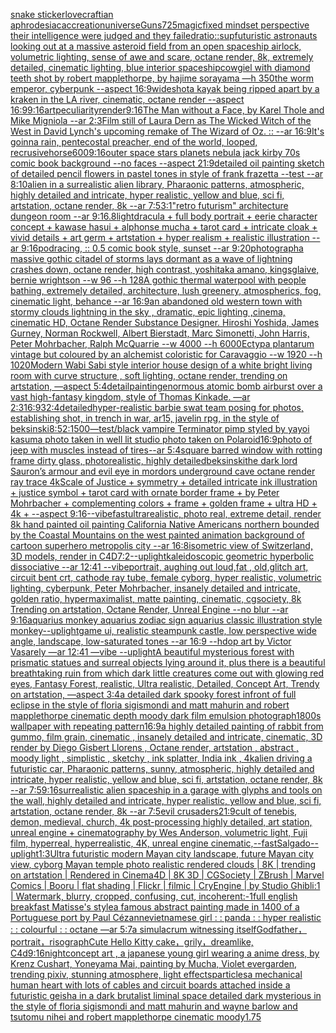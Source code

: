 [snake sticker](https://www.ebank.nz/aiartgenerator?category=snake%2520sticker)[lovecraftian aphrodesiac](https://www.ebank.nz/aiartgenerator?category=lovecraftian%2520aphrodesiac)[accreation](https://www.ebank.nz/aiartgenerator?category=accreation)[universe](https://www.ebank.nz/aiartgenerator?category=universe)[Guns](https://www.ebank.nz/aiartgenerator?category=Guns)[725](https://www.ebank.nz/aiartgenerator?category=725)[magic](https://www.ebank.nz/aiartgenerator?category=magic)[fixed mindset perspective their intelligence were judged and they failed](https://www.ebank.nz/aiartgenerator?category=fixed%2520mindset%2520perspective%2520their%2520intelligence%2520were%2520judged%2520and%2520they%2520failed)[ratio::](https://www.ebank.nz/aiartgenerator?category=ratio%3A%3A)[sup](https://www.ebank.nz/aiartgenerator?category=sup)[futuristic astronauts looking out at a massive asteroid field from an open spaceship airlock, volumetric lighting, sense of awe and scare, octane render, 8k, extremely detailed, cinematic lighting, blue interior spaceship](https://www.ebank.nz/aiartgenerator?category=futuristic%2520astronauts%2520looking%2520out%2520at%2520a%2520massive%2520asteroid%2520field%2520from%2520an%2520open%2520spaceship%2520airlock%2C%2520volumetric%2520lighting%2C%2520sense%2520of%2520awe%2520and%2520scare%2C%2520octane%2520render%2C%25208k%2C%2520extremely%2520detailed%2C%2520cinematic%2520lighting%2C%2520blue%2520interior%2520spaceship)[cowgiel with diamond teeth shot by robert mapplethorpe, by hajime sorayama —h 350](https://www.ebank.nz/aiartgenerator?category=cowgiel%2520with%2520diamond%2520teeth%2520shot%2520by%2520robert%2520mapplethorpe%2C%2520by%2520hajime%2520sorayama%2520%E2%80%94h%2520350)[the worm emperor, cyberpunk --aspect 16:9](https://www.ebank.nz/aiartgenerator?category=the%2520worm%2520emperor%2C%2520cyberpunk%2520--aspect%252016%3A9)[wideshot](https://www.ebank.nz/aiartgenerator?category=wideshot)[a kayak being ripped apart by a kraken in the LA river, cinematic, octane render --aspect 16:9](https://www.ebank.nz/aiartgenerator?category=a%2520kayak%2520being%2520ripped%2520apart%2520by%2520a%2520kraken%2520in%2520the%2520LA%2520river%2C%2520cinematic%2C%2520octane%2520render%2520--aspect%252016%3A9)[9:16](https://www.ebank.nz/aiartgenerator?category=9%3A16)[art](https://www.ebank.nz/aiartgenerator?category=art)[peculiarity](https://www.ebank.nz/aiartgenerator?category=peculiarity)[render](https://www.ebank.nz/aiartgenerator?category=render)[9:16](https://www.ebank.nz/aiartgenerator?category=9%3A16)[The Man without a Face, by Karel Thole and Mike Migniola --ar 2:3](https://www.ebank.nz/aiartgenerator?category=The%2520Man%2520without%2520a%2520Face%2C%2520by%2520Karel%2520Thole%2520and%2520Mike%2520Migniola%2520--ar%25202%3A3)[Film still of Laura Dern as The Wicked Witch of the West in David Lynch's upcoming remake of The Wizard of Oz. :: --ar 16:9](https://www.ebank.nz/aiartgenerator?category=Film%2520still%2520of%2520Laura%2520Dern%2520as%2520The%2520Wicked%2520Witch%2520of%2520the%2520West%2520in%2520David%2520Lynch%27s%2520upcoming%2520remake%2520of%2520The%2520Wizard%2520of%2520Oz.%2520%3A%3A%2520--ar%252016%3A9)[It's goinna rain, pentecostal preacher, end of the world, looped, recrusive](https://www.ebank.nz/aiartgenerator?category=It%27s%2520goinna%2520rain%2C%2520pentecostal%2520preacher%2C%2520end%2520of%2520the%2520world%2C%2520looped%2C%2520recrusive)[horse](https://www.ebank.nz/aiartgenerator?category=horse)[600](https://www.ebank.nz/aiartgenerator?category=600)[9:16](https://www.ebank.nz/aiartgenerator?category=9%3A16)[outer space stars planets nebula jack kirby 70s comic book background  --no faces --aspect 21:9](https://www.ebank.nz/aiartgenerator?category=outer%2520space%2520stars%2520planets%2520nebula%2520jack%2520kirby%252070s%2520comic%2520book%2520background%2520%2520--no%2520faces%2520--aspect%252021%3A9)[detailed oil painting sketch of detailed pencil flowers in pastel tones in style of frank frazetta --test --ar 8:10](https://www.ebank.nz/aiartgenerator?category=detailed%2520oil%2520painting%2520sketch%2520of%2520detailed%2520pencil%2520flowers%2520in%2520pastel%2520tones%2520in%2520style%2520of%2520frank%2520frazetta%2520--test%2520--ar%25208%3A10)[alien in a surrealistic alien library, Pharaonic patterns, atmospheric, highly detailed and intricate, hyper realistic, yellow and blue, sci fi, artstation, octane render, 8k --ar 7:5](https://www.ebank.nz/aiartgenerator?category=alien%2520in%2520a%2520surrealistic%2520alien%2520library%2C%2520Pharaonic%2520patterns%2C%2520atmospheric%2C%2520highly%2520detailed%2520and%2520intricate%2C%2520hyper%2520realistic%2C%2520yellow%2520and%2520blue%2C%2520sci%2520fi%2C%2520artstation%2C%2520octane%2520render%2C%25208k%2520--ar%25207%3A5)[3:1](https://www.ebank.nz/aiartgenerator?category=3%3A1)["retro futurism"  architecture dungeon room --ar 9:16](https://www.ebank.nz/aiartgenerator?category=%22retro%2520futurism%22%2520%2520architecture%2520dungeon%2520room%2520--ar%25209%3A16)[.8](https://www.ebank.nz/aiartgenerator?category=.8)[light](https://www.ebank.nz/aiartgenerator?category=light)[dracula + full body portrait + eerie character concept + kawase hasui + alphonse mucha + tarot card + intricate cloak + vivid details + art germ + artstation + hyper realism + realistic illustration --ar 9:16](https://www.ebank.nz/aiartgenerator?category=dracula%2520%2B%2520full%2520body%2520portrait%2520%2B%2520eerie%2520character%2520concept%2520%2B%2520kawase%2520hasui%2520%2B%2520alphonse%2520mucha%2520%2B%2520tarot%2520card%2520%2B%2520intricate%2520cloak%2520%2B%2520vivid%2520details%2520%2B%2520art%2520germ%2520%2B%2520artstation%2520%2B%2520hyper%2520realism%2520%2B%2520realistic%2520illustration%2520--ar%25209%3A16)[](https://www.ebank.nz/aiartgenerator?category=)[podracing, :: 0.5 comic book style, sunset --ar 9:20](https://www.ebank.nz/aiartgenerator?category=podracing%2C%2520%3A%3A%25200.5%2520comic%2520book%2520style%2C%2520sunset%2520--ar%25209%3A20)[photograph](https://www.ebank.nz/aiartgenerator?category=photograph)[a massive gothic citadel of storms lays dormant as a wave of lightning crashes down, octane render, high contrast, yoshitaka amano, kingsglaive, bernie wrightson --w 96 --h 128](https://www.ebank.nz/aiartgenerator?category=a%2520massive%2520gothic%2520citadel%2520of%2520storms%2520lays%2520dormant%2520as%2520a%2520wave%2520of%2520lightning%2520crashes%2520down%2C%2520octane%2520render%2C%2520high%2520contrast%2C%2520yoshitaka%2520amano%2C%2520kingsglaive%2C%2520bernie%2520wrightson%2520--w%252096%2520--h%2520128)[A gothic thermal waterpool with people bathing, extremely detailed, architecture, lush greenery, atmospherics, fog, cinematic light, behance --ar 16:9](https://www.ebank.nz/aiartgenerator?category=A%2520gothic%2520thermal%2520waterpool%2520with%2520people%2520bathing%2C%2520extremely%2520detailed%2C%2520architecture%2C%2520lush%2520greenery%2C%2520atmospherics%2C%2520fog%2C%2520cinematic%2520light%2C%2520behance%2520--ar%252016%3A9)[an abandoned old western town with stormy clouds lightning in the sky , dramatic, epic lighting ,cinema, cinematic HD, Octane Render Substance Designer. Hiroshi Yoshida, James Gurney, Norman Rockwell, Albert Bierstadt, Marc Simonetti, John Harris, Peter Mohrbacher, Ralph McQuarrie --w 4000 --h 6000](https://www.ebank.nz/aiartgenerator?category=an%2520abandoned%2520old%2520western%2520town%2520with%2520stormy%2520clouds%2520lightning%2520in%2520the%2520sky%2520%2C%2520dramatic%2C%2520epic%2520lighting%2520%2Ccinema%2C%2520cinematic%2520HD%2C%2520Octane%2520Render%2520Substance%2520Designer.%2520Hiroshi%2520Yoshida%2C%2520James%2520Gurney%2C%2520Norman%2520Rockwell%2C%2520Albert%2520Bierstadt%2C%2520Marc%2520Simonetti%2C%2520John%2520Harris%2C%2520Peter%2520Mohrbacher%2C%2520Ralph%2520McQuarrie%2520--w%25204000%2520--h%25206000)[Ectypa plantarum vintage but coloured by an alchemist coloristic for Caravaggio --w 1920 --h 1020](https://www.ebank.nz/aiartgenerator?category=Ectypa%2520plantarum%2520vintage%2520but%2520coloured%2520by%2520an%2520alchemist%2520coloristic%2520for%2520Caravaggio%2520--w%25201920%2520--h%25201020)[Modern Wabi Sabi style interior house design of a white bright living room with curve structure , soft lighting, octane render, trending on artstation, —aspect 5:4](https://www.ebank.nz/aiartgenerator?category=Modern%2520Wabi%2520Sabi%2520style%2520interior%2520house%2520design%2520of%2520a%2520white%2520bright%2520living%2520room%2520with%2520curve%2520structure%2520%2C%2520soft%2520lighting%2C%2520octane%2520render%2C%2520trending%2520on%2520artstation%2C%2520%E2%80%94aspect%25205%3A4)[detail](https://www.ebank.nz/aiartgenerator?category=detail)[painting](https://www.ebank.nz/aiartgenerator?category=painting)[enormous atomic bomb airburst over a vast high-fantasy kingdom, style of Thomas Kinkade. —ar 2:3](https://www.ebank.nz/aiartgenerator?category=enormous%2520atomic%2520bomb%2520airburst%2520over%2520a%2520vast%2520high-fantasy%2520kingdom%2C%2520style%2520of%2520Thomas%2520Kinkade.%2520%E2%80%94ar%25202%3A3)[16:9](https://www.ebank.nz/aiartgenerator?category=16%3A9)[32:4](https://www.ebank.nz/aiartgenerator?category=32%3A4)[detailed](https://www.ebank.nz/aiartgenerator?category=detailed)[hyper-realistic barbie swat team posing for photos, establishing shot, in trench in war, ar15, javelin rpg, in the style of beksinski](https://www.ebank.nz/aiartgenerator?category=hyper-realistic%2520barbie%2520swat%2520team%2520posing%2520for%2520photos%2C%2520establishing%2520shot%2C%2520in%2520trench%2520in%2520war%2C%2520ar15%2C%2520javelin%2520rpg%2C%2520in%2520the%2520style%2520of%2520beksinski)[8:5](https://www.ebank.nz/aiartgenerator?category=8%3A5)[2:1](https://www.ebank.nz/aiartgenerator?category=2%3A1)[500](https://www.ebank.nz/aiartgenerator?category=500)[—test](https://www.ebank.nz/aiartgenerator?category=%E2%80%94test)[/black vampire Terminator pimp styled by yayoi kasuma photo taken in well lit studio photo taken on Polaroid](https://www.ebank.nz/aiartgenerator?category=/black%2520vampire%2520Terminator%2520pimp%2520styled%2520by%2520yayoi%2520kasuma%2520photo%2520taken%2520in%2520well%2520lit%2520studio%2520photo%2520taken%2520on%2520Polaroid)[16:9](https://www.ebank.nz/aiartgenerator?category=16%3A9)[photo of jeep with muscles instead of tires--ar 5:4](https://www.ebank.nz/aiartgenerator?category=photo%2520of%2520jeep%2520with%2520muscles%2520instead%2520of%2520tires--ar%25205%3A4)[square barred window with rotting frame dirty glass, photorealistic, highly detailed](https://www.ebank.nz/aiartgenerator?category=square%2520barred%2520window%2520with%2520rotting%2520frame%2520dirty%2520glass%2C%2520photorealistic%2C%2520highly%2520detailed)[beksinski](https://www.ebank.nz/aiartgenerator?category=beksinski)[the dark lord Sauron’s armour and evil eye in mordors underground cave octane render ray trace 4k](https://www.ebank.nz/aiartgenerator?category=the%2520dark%2520lord%2520Sauron%E2%80%99s%2520armour%2520and%2520evil%2520eye%2520in%2520mordors%2520underground%2520cave%2520octane%2520render%2520ray%2520trace%25204k)[Scale of Justice + symmetry + detailed intricate ink illustration + justice symbol + tarot card with ornate border frame + by Peter Mohrbacher + complementing colors + frame + golden frame + ultra HD + 4k + --aspect 9:16](https://www.ebank.nz/aiartgenerator?category=Scale%2520of%2520Justice%2520%2B%2520symmetry%2520%2B%2520detailed%2520intricate%2520ink%2520illustration%2520%2B%2520justice%2520symbol%2520%2B%2520tarot%2520card%2520with%2520ornate%2520border%2520frame%2520%2B%2520by%2520Peter%2520Mohrbacher%2520%2B%2520complementing%2520colors%2520%2B%2520frame%2520%2B%2520golden%2520frame%2520%2B%2520ultra%2520HD%2520%2B%25204k%2520%2B%2520--aspect%25209%3A16)[--vibefast](https://www.ebank.nz/aiartgenerator?category=--vibefast)[ultrarealistic, photo real, extreme detail, render 8k hand painted oil painting California Native Americans northern bounded by the Coastal Mountains on the west painted animation background of cartoon superhero metropolis city --ar 16:8](https://www.ebank.nz/aiartgenerator?category=ultrarealistic%2C%2520photo%2520real%2C%2520extreme%2520detail%2C%2520render%25208k%2520hand%2520painted%2520oil%2520painting%2520California%2520Native%2520Americans%2520northern%2520bounded%2520by%2520the%2520Coastal%2520Mountains%2520on%2520the%2520west%2520painted%2520animation%2520background%2520of%2520cartoon%2520superhero%2520metropolis%2520city%2520--ar%252016%3A8)[isometric view of  Switzerland, 3D models, render in C4D](https://www.ebank.nz/aiartgenerator?category=isometric%2520view%2520of%2520%2520Switzerland%2C%25203D%2520models%2C%2520render%2520in%2520C4D)[7:2](https://www.ebank.nz/aiartgenerator?category=7%3A2)[--uplight](https://www.ebank.nz/aiartgenerator?category=--uplight)[kaleidoscopic geometric hyperbolic dissociative --ar 12:41 --vibe](https://www.ebank.nz/aiartgenerator?category=kaleidoscopic%2520geometric%2520hyperbolic%2520dissociative%2520--ar%252012%3A41%2520--vibe)[portrait, aughing out loud,fat , old,glitch art, circuit bent crt, cathode ray tube, female cyborg, hyper realistic, volumetric lighting, cyberpunk, Peter Mohrbacher, insanely detailed and intricate, golden ratio, hypermaximalist, matte painting, cinematic, cgsociety, 8k Trending on artstation, Octane Render, Unreal Engine --no blur --ar 9:16](https://www.ebank.nz/aiartgenerator?category=portrait%2C%2520aughing%2520out%2520loud%2Cfat%2520%2C%2520old%2Cglitch%2520art%2C%2520circuit%2520bent%2520crt%2C%2520cathode%2520ray%2520tube%2C%2520female%2520cyborg%2C%2520hyper%2520realistic%2C%2520volumetric%2520lighting%2C%2520cyberpunk%2C%2520Peter%2520Mohrbacher%2C%2520insanely%2520detailed%2520and%2520intricate%2C%2520golden%2520ratio%2C%2520hypermaximalist%2C%2520matte%2520painting%2C%2520cinematic%2C%2520cgsociety%2C%25208k%2520Trending%2520on%2520artstation%2C%2520Octane%2520Render%2C%2520Unreal%2520Engine%2520--no%2520blur%2520--ar%25209%3A16)[aquarius monkey aquarius zodiac sign aquarius classic illustration style monkey](https://www.ebank.nz/aiartgenerator?category=aquarius%2520monkey%2520aquarius%2520zodiac%2520sign%2520aquarius%2520classic%2520illustration%2520style%2520monkey)[--uplight](https://www.ebank.nz/aiartgenerator?category=--uplight)[game ui, realistic steampunk castle,  low perspective wide angle, landscape, low-saturated tones --ar 16:9  --hd](https://www.ebank.nz/aiartgenerator?category=game%2520ui%2C%2520realistic%2520steampunk%2520castle%2C%2520%2520low%2520perspective%2520wide%2520angle%2C%2520landscape%2C%2520low-saturated%2520tones%2520--ar%252016%3A9%2520%2520--hd)[op art by Victor Vasarely —ar 12:41 —vibe --uplight](https://www.ebank.nz/aiartgenerator?category=op%2520art%2520by%2520Victor%2520Vasarely%2520%E2%80%94ar%252012%3A41%2520%E2%80%94vibe%2520--uplight)[A beautiful mysterious forest with prismatic statues and surreal objects lying around it, plus there is a beautiful breathtaking ruin from which dark little creatures come out with glowing red eyes, Fantasy Forest, realistic, Ultra realistic, Detailed, Concept Art, Trendy on artstation, —aspect 3:4](https://www.ebank.nz/aiartgenerator?category=A%2520beautiful%2520mysterious%2520forest%2520with%2520prismatic%2520statues%2520and%2520surreal%2520objects%2520lying%2520around%2520it%2C%2520plus%2520there%2520is%2520a%2520beautiful%2520breathtaking%2520ruin%2520from%2520which%2520dark%2520little%2520creatures%2520come%2520out%2520with%2520glowing%2520red%2520eyes%2C%2520Fantasy%2520Forest%2C%2520realistic%2C%2520Ultra%2520realistic%2C%2520Detailed%2C%2520Concept%2520Art%2C%2520Trendy%2520on%2520artstation%2C%2520%E2%80%94aspect%25203%3A4)[a detailed dark spooky forest infront of full eclipse in the style of floria sigismondi and matt mahurin and robert mapplethorpe cinematic depth moody dark film emulsion photograph](https://www.ebank.nz/aiartgenerator?category=a%2520detailed%2520dark%2520spooky%2520forest%2520infront%2520of%2520full%2520eclipse%2520in%2520the%2520style%2520of%2520floria%2520sigismondi%2520and%2520matt%2520mahurin%2520and%2520robert%2520mapplethorpe%2520cinematic%2520depth%2520moody%2520dark%2520film%2520emulsion%2520photograph)[1800s wallpaper with repeating pattern](https://www.ebank.nz/aiartgenerator?category=1800s%2520wallpaper%2520with%2520repeating%2520pattern)[16:9](https://www.ebank.nz/aiartgenerator?category=16%3A9)[a highly detailed painting of rabbit from gummo, film grain, cinematic , insanely detailed and intricate, cinematic, 3D render by Diego Gisbert Llorens , Octane render, artstation , abstract , moody light , simplistic , sketchy , ink splatter, India ink , 4k](https://www.ebank.nz/aiartgenerator?category=a%2520highly%2520detailed%2520painting%2520of%2520rabbit%2520from%2520gummo%2C%2520film%2520grain%2C%2520cinematic%2520%2C%2520insanely%2520detailed%2520and%2520intricate%2C%2520cinematic%2C%25203D%2520render%2520by%2520Diego%2520Gisbert%2520Llorens%2520%2C%2520Octane%2520render%2C%2520artstation%2520%2C%2520abstract%2520%2C%2520moody%2520light%2520%2C%2520simplistic%2520%2C%2520sketchy%2520%2C%2520ink%2520splatter%2C%2520India%2520ink%2520%2C%25204k)[alien driving a futuristic car, Pharaonic patterns, sunny, atmospheric, highly detailed and intricate, hyper realistic, yellow and blue, sci fi, artstation, octane render, 8k --ar 7:5](https://www.ebank.nz/aiartgenerator?category=alien%2520driving%2520a%2520futuristic%2520car%2C%2520Pharaonic%2520patterns%2C%2520sunny%2C%2520atmospheric%2C%2520highly%2520detailed%2520and%2520intricate%2C%2520hyper%2520realistic%2C%2520yellow%2520and%2520blue%2C%2520sci%2520fi%2C%2520artstation%2C%2520octane%2520render%2C%25208k%2520--ar%25207%3A5)[9:16](https://www.ebank.nz/aiartgenerator?category=9%3A16)[surrealistic alien spaceship in a garage with glyphs and tools on the wall, highly detailed and intricate, hyper realistic, yellow and blue, sci fi, artstation, octane render, 8k --ar 7:5](https://www.ebank.nz/aiartgenerator?category=surrealistic%2520alien%2520spaceship%2520in%2520a%2520garage%2520with%2520glyphs%2520and%2520tools%2520on%2520the%2520wall%2C%2520highly%2520detailed%2520and%2520intricate%2C%2520hyper%2520realistic%2C%2520yellow%2520and%2520blue%2C%2520sci%2520fi%2C%2520artstation%2C%2520octane%2520render%2C%25208k%2520--ar%25207%3A5)[evil crusaders](https://www.ebank.nz/aiartgenerator?category=evil%2520crusaders)[21:9](https://www.ebank.nz/aiartgenerator?category=21%3A9)[](https://www.ebank.nz/aiartgenerator?category=)[cult of tenebis, demon, medieval, church, 4k post-processing highly detailed, art station, unreal engine + cinematography by Wes Anderson, volumetric light, Fuji film, hyperreal, hyperrealistic, 4K, unreal engine cinematic,](https://www.ebank.nz/aiartgenerator?category=cult%2520of%2520tenebis%2C%2520demon%2C%2520medieval%2C%2520church%2C%25204k%2520post-processing%2520highly%2520detailed%2C%2520art%2520station%2C%2520unreal%2520engine%2520%2B%2520cinematography%2520by%2520Wes%2520Anderson%2C%2520volumetric%2520light%2C%2520Fuji%2520film%2C%2520hyperreal%2C%2520hyperrealistic%2C%25204K%2C%2520unreal%2520engine%2520cinematic%2C)[--fast](https://www.ebank.nz/aiartgenerator?category=--fast)[Salgado](https://www.ebank.nz/aiartgenerator?category=Salgado)[--uplight](https://www.ebank.nz/aiartgenerator?category=--uplight)[1:3](https://www.ebank.nz/aiartgenerator?category=1%3A3)[Ultra futuristic modern Mayan city landscape, future Mayan city view, cyborg Mayan temple photo realistic rendered clouds | 8K | trending on artstation | Rendered in Cinema4D | 8K 3D | CGSociety | ZBrush | Marvel Comics | Booru | flat shading | Flickr | filmic | CryEngine | by Studio Ghibli:1 | Watermark, blurry, cropped, confusing, cut, incoherent:-1](https://www.ebank.nz/aiartgenerator?category=Ultra%2520futuristic%2520modern%2520Mayan%2520city%2520landscape%2C%2520future%2520Mayan%2520city%2520view%2C%2520cyborg%2520Mayan%2520temple%2520photo%2520realistic%2520rendered%2520clouds%2520%7C%25208K%2520%7C%2520trending%2520on%2520artstation%2520%7C%2520Rendered%2520in%2520Cinema4D%2520%7C%25208K%25203D%2520%7C%2520CGSociety%2520%7C%2520ZBrush%2520%7C%2520Marvel%2520Comics%2520%7C%2520Booru%2520%7C%2520flat%2520shading%2520%7C%2520Flickr%2520%7C%2520filmic%2520%7C%2520CryEngine%2520%7C%2520by%2520Studio%2520Ghibli%3A1%2520%7C%2520Watermark%2C%2520blurry%2C%2520cropped%2C%2520confusing%2C%2520cut%2C%2520incoherent%3A-1)[full english breakfast Matisse's style](https://www.ebank.nz/aiartgenerator?category=full%2520english%2520breakfast%2520Matisse%27s%2520style)[a famous abstract  painting made in 1400 of a Portuguese port by Paul Cézanne](https://www.ebank.nz/aiartgenerator?category=a%2520famous%2520abstract%2520%2520painting%2520made%2520in%25201400%2520of%2520a%2520Portuguese%2520port%2520by%2520Paul%2520C%C3%A9zanne)[vietnamese girl : : panda : : hyper realistic : : colourful : : octane —ar 5:7](https://www.ebank.nz/aiartgenerator?category=vietnamese%2520girl%2520%3A%2520%3A%2520panda%2520%3A%2520%3A%2520hyper%2520realistic%2520%3A%2520%3A%2520colourful%2520%3A%2520%3A%2520octane%2520%E2%80%94ar%25205%3A7)[a simulacrum witnessing itself](https://www.ebank.nz/aiartgenerator?category=a%2520simulacrum%2520witnessing%2520itself)[Godfather，portrait，risograph](https://www.ebank.nz/aiartgenerator?category=Godfather%EF%BC%8Cportrait%EF%BC%8Crisograph)[Cute Hello Kitty cake，grily，dreamlike, C4d](https://www.ebank.nz/aiartgenerator?category=Cute%2520Hello%2520Kitty%2520cake%EF%BC%8Cgrily%EF%BC%8Cdreamlike%2C%2520C4d)[9:16](https://www.ebank.nz/aiartgenerator?category=9%3A16)[night](https://www.ebank.nz/aiartgenerator?category=night)[concept art , a japanese young girl  wearing a anime dress, by Krenz Cushart, Yoneyama Mai, painting by Mucha, Violet evergarden, trending pixiv, stunning atmosphere, light effects](https://www.ebank.nz/aiartgenerator?category=concept%2520art%2520%2C%2520a%2520japanese%2520young%2520girl%2520%2520wearing%2520a%2520anime%2520dress%2C%2520by%2520Krenz%2520Cushart%2C%2520Yoneyama%2520Mai%2C%2520painting%2520by%2520Mucha%2C%2520Violet%2520evergarden%2C%2520trending%2520pixiv%2C%2520stunning%2520atmosphere%2C%2520light%2520effects)[particles](https://www.ebank.nz/aiartgenerator?category=particles)[a mechanical human heart with lots of cables and circuit boards attached inside a futuristic geisha in a dark brutalist liminal space detailed dark mysterious in the style of floria sigismondi and matt mahurin and wayne barlow and tsutomu nihei and robert mapplethorpe cinematic moody](https://www.ebank.nz/aiartgenerator?category=a%2520mechanical%2520human%2520heart%2520with%2520lots%2520of%2520cables%2520and%2520circuit%2520boards%2520attached%2520inside%2520a%2520futuristic%2520geisha%2520in%2520a%2520dark%2520brutalist%2520liminal%2520space%2520detailed%2520dark%2520mysterious%2520in%2520the%2520style%2520of%2520floria%2520sigismondi%2520and%2520matt%2520mahurin%2520and%2520wayne%2520barlow%2520and%2520tsutomu%2520nihei%2520and%2520robert%2520mapplethorpe%2520cinematic%2520moody)[1.75](https://www.ebank.nz/aiartgenerator?category=1.75)